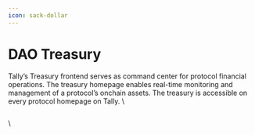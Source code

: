 ```yaml
---
icon: sack-dollar
---
```


# DAO Treasury

Tally’s Treasury frontend serves as command center for protocol financial operations. The treasury homepage enables real-time monitoring and management of a protocol’s onchain assets. The treasury is accessible on every protocol homepage on Tally. \


<figure><img src="https://lh7-rt.googleusercontent.com/docsz/AD_4nXcprtpC6CBW4JdfJ-vqCLa14QnTJp10j5xwkx-FJmG498tCcs-XAJZWy07wjkGzIO5yyxKL7wyZSjfKRf2ZTrPPaYmR2Yp31Mk62OPimMQT9-_Nh0h09Me_KcsFUFr-7HiOJm_q5A?key=RDoCS4mTHJ6e7LGly0lB4qRZ" alt=""><figcaption></figcaption></figure>

\
